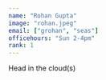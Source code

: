 ```yaml
---
name: "Rohan Gupta"
image: "rohan.jpeg"
email: ["grohan", "seas"]
officehours: "Sun 2-4pm"
rank: 1
---
```

Head in the cloud(s)
